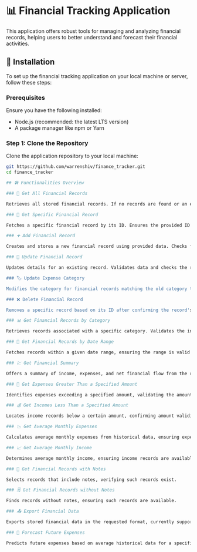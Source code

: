 # 📊 Financial Tracking Application

This application offers robust tools for managing and analyzing financial records, helping users to better understand and forecast their financial activities.

## 🚀 Installation

To set up the financial tracking application on your local machine or server, follow these steps:

### Prerequisites

Ensure you have the following installed:

- Node.js (recommended: the latest LTS version)
- A package manager like npm or Yarn

### Step 1: Clone the Repository

Clone the application repository to your local machine:

```bash
git https://github.com/warrenshiv/finance_tracker.git
cd finance_tracker

## 🛠 Functionalities Overview

### 📑 Get All Financial Records

Retrieves all stored financial records. If no records are found or an error occurs, it returns an appropriate error message.

### 📄 Get Specific Financial Record

Fetches a specific financial record by its ID. Ensures the provided ID exists and is valid.

### ➕ Add Financial Record

Creates and stores a new financial record using provided data. Checks for necessary field validations before adding the record.

### 🔄 Update Financial Record

Updates details for an existing record. Validates data and checks the record's existence before making updates.

### 🏷 Update Expense Category

Modifies the category for financial records matching the old category to a new one. Performs necessary validations on the categories.

### ❌ Delete Financial Record

Removes a specific record based on its ID after confirming the record's presence.

### 📊 Get Financial Records by Category

Retrieves records associated with a specific category. Validates the input category and checks for record existence.

### 📅 Get Financial Records by Date Range

Fetches records within a given date range, ensuring the range is valid and records exist within it.

### 💹 Get Financial Summary

Offers a summary of income, expenses, and net financial flow from the records, addressing any unexpected errors during calculation.

### 💸 Get Expenses Greater Than a Specified Amount

Identifies expenses exceeding a specified amount, validating the amount and ensuring records meet the criteria.

### 💰 Get Incomes Less Than a Specified Amount

Locates income records below a certain amount, confirming amount validity and record presence.

### 📉 Get Average Monthly Expenses

Calculates average monthly expenses from historical data, ensuring expense records are present.

### 📈 Get Average Monthly Income

Determines average monthly income, ensuring income records are available for accurate calculation.

### 📝 Get Financial Records with Notes

Selects records that include notes, verifying such records exist.

### 🗒 Get Financial Records without Notes

Finds records without notes, ensuring such records are available.

### 📤 Export Financial Data

Exports stored financial data in the requested format, currently supporting only JSON. Validates the format and handles serialization.

### 🔮 Forecast Future Expenses

Predicts future expenses based on average historical data for a specified future duration. Validates input and ensures sufficient data for forecasting.
